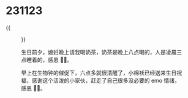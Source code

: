 # 231123


<!--more-->
{{<figure src="https://jiangbao-1258001083.cos.ap-shanghai.myqcloud.com/202311112671.jpg">}}

生日前夕，媳妇晚上请我喝奶茶，奶茶是晚上八点喝的，人是凌晨三点睡着的，感恩 🙏🏻。

早上在生物钟的催促下，六点多就很清醒了，小棉袄已经送来生日祝福，感谢这个活泼的小家伙，赶走了自己很多没必要的 emo 情绪，感恩 🙏🏻。


